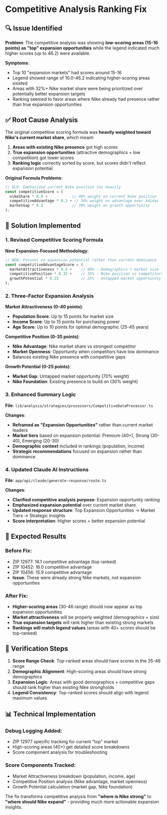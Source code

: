# Competitive Analysis Ranking Fix

## 🔍 Issue Identified

**Problem**: The competitive analysis was showing **low-scoring areas (15-16 points) as "top" expansion opportunities** while the legend indicated much higher scores (up to 46.2) were available.

**Symptoms**:
- Top 10 "expansion markets" had scores around 15-16
- Legend showed range of 10.0-46.2 indicating higher-scoring areas existed  
- Areas with 32%+ Nike market share were being prioritized over potentially better expansion targets
- Ranking seemed to favor areas where Nike already had presence rather than true expansion opportunities

## ✅ Root Cause Analysis

The original competitive scoring formula was **heavily weighted toward Nike's current market share**, which meant:

1. **Areas with existing Nike presence** got high scores
2. **True expansion opportunities** (attractive demographics + low competition) got lower scores  
3. **Ranking logic** correctly sorted by score, but scores didn't reflect expansion potential

**Original Formula Problems**:
```typescript
// OLD: Emphasized current Nike position too heavily
const competitiveScore = (
  nikeShare * 0.4 +           // 40% weight on current Nike position
  competitiveAdvantage * 0.3 + // 30% weight on advantage over Adidas  
  marketGap * 0.3             // 30% weight on growth opportunity
);
```

## 🎯 Solution Implemented

### **1. Revised Competitive Scoring Formula**

**New Expansion-Focused Methodology**:
```typescript
// NEW: Focuses on expansion potential rather than current dominance
const competitiveAdvantageScore = (
  marketAttractiveness * 0.4 +    // 40% - Demographics + market size
  competitivePosition * 0.35 +    // 35% - Nike position vs competitors 
  growthPotential * 0.25          // 25% - Untapped market opportunity
);
```

### **2. Three-Factor Expansion Analysis**

**Market Attractiveness (0-40 points)**:
- **Population Score**: Up to 15 points for market size
- **Income Score**: Up to 15 points for purchasing power 
- **Age Score**: Up to 10 points for optimal demographic (25-45 years)

**Competitive Position (0-35 points)**:
- **Nike Advantage**: Nike market share vs strongest competitor
- **Market Openness**: Opportunity when competitors have low dominance
- Balances existing Nike presence with competitive gaps

**Growth Potential (0-25 points)**:
- **Market Gap**: Untapped market opportunity (70% weight)
- **Nike Foundation**: Existing presence to build on (30% weight)

### **3. Enhanced Summary Logic**

**File**: `lib/analysis/strategies/processors/CompetitiveDataProcessor.ts`

**Changes**:
- **Reframed as "Expansion Opportunities"** rather than current market leaders
- **Market tiers** based on expansion potential: Premium (40+), Strong (30-40), Emerging (20-30)
- **Demographic context** included in rankings (population, income)
- **Strategic recommendations** focused on expansion rather than dominance

### **4. Updated Claude AI Instructions**

**File**: `app/api/claude/generate-response/route.ts`

**Changes**:
- **Clarified competitive analysis purpose**: Expansion opportunity ranking
- **Emphasized expansion potential** over current market share
- **Updated response structure**: Top Expansion Opportunities → Market Tiers → Strategic Insights
- **Score interpretation**: Higher scores = better expansion potential

## 🎯 Expected Results

### **Before Fix**:
- ZIP 12977: 16.1 competitive advantage (top ranked)
- ZIP 10452: 16.0 competitive advantage 
- ZIP 10456: 15.9 competitive advantage
- **Issue**: These were already strong Nike markets, not expansion opportunities

### **After Fix**:
- **Higher-scoring areas** (30-46 range) should now appear as top expansion opportunities
- **Market attractiveness** will be properly weighted (demographics + size)
- **True expansion targets** will rank higher than existing strong markets
- **Rankings will match legend values** (areas with 40+ scores should be top-ranked)

## 🧪 Verification Steps

1. **Score Range Check**: Top-ranked areas should have scores in the 35-46 range
2. **Demographic Alignment**: High-scoring areas should have strong demographics  
3. **Expansion Logic**: Areas with good demographics + competitive gaps should rank higher than existing Nike strongholds
4. **Legend Consistency**: Top-ranked scores should align with legend maximum values

## 📊 Technical Implementation

### **Debug Logging Added**:
- ZIP 12977 specific tracking for current "top" market
- High-scoring areas (40+) get detailed score breakdowns
- Score component analysis for troubleshooting

### **Score Components Tracked**:
- Market Attractiveness breakdown (population, income, age)
- Competitive Position analysis (Nike advantage, market openness)  
- Growth Potential calculation (market gap, Nike foundation)

The fix transforms competitive analysis from **"where is Nike strong"** to **"where should Nike expand"** - providing much more actionable expansion insights. 